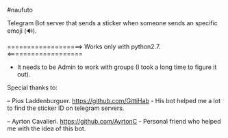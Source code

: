 #naufuto

Telegram Bot server that sends a sticker when someone sends an specific emoji (🔊).

===================> Works only with python2.7. <===================

- It needs to be Admin to work with groups (I took a long time to figure it out).



Special thanks to:


– Pius Laddenburguer. https://github.com/GittiHab - His bot helped me a lot to find the sticker ID on telegram servers.

– Ayrton Cavalieri.   https://github.com/AyrtonC  - Personal friend who helped me with the idea of this bot.
